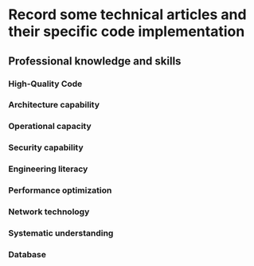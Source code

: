 # Record some technical articles and their specific code implementation

## Professional knowledge and skills

### High-Quality Code 

### Architecture capability

### Operational capacity

### Security capability

### Engineering literacy

### Performance optimization

### Network technology

### Systematic understanding

### Database
